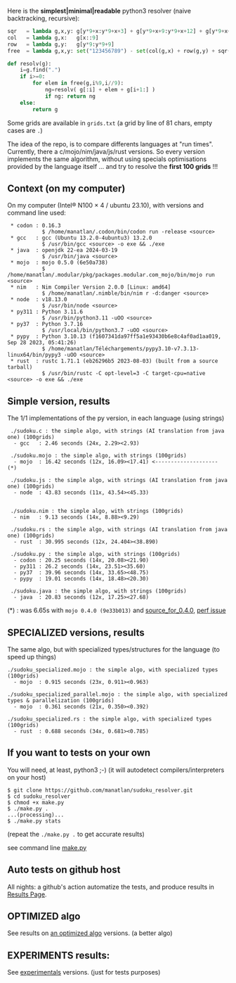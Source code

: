 Here is the **simplest|minimal|readable** python3 resolver (naive backtracking, recursive):

```python
sqr   = lambda g,x,y: g[y*9+x:y*9+x+3] + g[y*9+x+9:y*9+x+12] + g[y*9+x+18:y*9+x+21]
col   = lambda g,x:   g[x::9]
row   = lambda g,y:   g[y*9:y*9+9]
free  = lambda g,x,y: set("123456789") - set(col(g,x) + row(g,y) + sqr(g,(x//3)*3,(y//3)*3))

def resolv(g):
    i=g.find(".")
    if i>=0:
        for elem in free(g,i%9,i//9):
            ng=resolv( g[:i] + elem + g[i+1:] )
            if ng: return ng
    else:
        return g
```


Some grids are available in `grids.txt` (a grid by line of 81 chars, empty cases are `.`)

The idea of the repo, is to compare differents languages at "run times". Currently, there a c/mojo/nim/java/js/rust versions. So every version implements the same algorithm, without using specials optimisations provided by the language itself ... and try to resolve the **first 100 grids** !!!

## Context (on my computer)

On my computer (Intel® N100 × 4 / ubuntu 23.10), with versions and command line used:
```
 * codon : 0.16.3
           $ /home/manatlan/.codon/bin/codon run -release <source>
 * gcc   : gcc (Ubuntu 13.2.0-4ubuntu3) 13.2.0
           $ /usr/bin/gcc <source> -o exe && ./exe
 * java  : openjdk 22-ea 2024-03-19
           $ /usr/bin/java <source>
 * mojo  : mojo 0.5.0 (6e50a738)
           $ /home/manatlan/.modular/pkg/packages.modular.com_mojo/bin/mojo run <source>
 * nim   : Nim Compiler Version 2.0.0 [Linux: amd64]
           $ /home/manatlan/.nimble/bin/nim r -d:danger <source>
 * node  : v18.13.0
           $ /usr/bin/node <source>
 * py311 : Python 3.11.6
           $ /usr/bin/python3.11 -uOO <source>
 * py37  : Python 3.7.16
           $ /usr/local/bin/python3.7 -uOO <source>
 * pypy  : Python 3.10.13 (f1607341da97ff5a1e93430b6e8c4af0ad1aa019, Sep 28 2023, 05:41:26)
           $ /home/manatlan/Téléchargements/pypy3.10-v7.3.13-linux64/bin/pypy3 -uOO <source>
 * rust  : rustc 1.71.1 (eb26296b5 2023-08-03) (built from a source tarball)
           $ /usr/bin/rustc -C opt-level=3 -C target-cpu=native <source> -o exe && ./exe
```


## Simple version, results

The 1/1 implementations of the py version, in each language (using strings)

``` 
 ./sudoku.c : the simple algo, with strings (AI translation from java one) (100grids)
  - gcc   : 2.46 seconds (24x, 2.29><2.93)

 ./sudoku.mojo : the simple algo, with strings (100grids)
  - mojo  : 16.42 seconds (12x, 16.09><17.41) <-------------------- (*)

 ./sudoku.js : the simple algo, with strings (AI translation from java one) (100grids)
  - node  : 43.83 seconds (11x, 43.54><45.33)


 ./sudoku.nim : the simple algo, with strings (100grids)
  - nim   : 9.13 seconds (14x, 8.88><9.29)

 ./sudoku.rs : the simple algo, with strings (AI translation from java one) (100grids)
  - rust  : 30.995 seconds (12x, 24.404><38.890)

 ./sudoku.py : the simple algo, with strings (100grids)
  - codon : 20.25 seconds (14x, 20.08><21.90)
  - py311 : 26.2 seconds (14x, 23.51><35.60)
  - py37  : 39.96 seconds (14x, 33.65><48.75)
  - pypy  : 19.01 seconds (14x, 18.48><20.30)

 ./sudoku.java : the simple algo, with strings (100grids)
  - java  : 20.83 seconds (12x, 17.25><27.68)

```

(*) : was 6.65s with `mojo 0.4.0 (9e33b013)` and [source_for_0.4.0](https://github.com/manatlan/sudoku_resolver/blob/mojo_0.4.0/sudoku.mojo), [perf issue](https://github.com/modularml/mojo/issues/1216)

## SPECIALIZED versions, results

The same algo, but with specialized types/structures for the language (to speed up things)

```
./sudoku_specialized.mojo : the simple algo, with specialized types (100grids)
  - mojo  : 0.915 seconds (23x, 0.911><0.963)

./sudoku_specialized_parallel.mojo : the simple algo, with specialized types & parallelization (100grids)
  - mojo  : 0.361 seconds (21x, 0.350><0.392)

./sudoku_specialized.rs : the simple algo, with specialized types (100grids)
  - rust  : 0.688 seconds (34x, 0.681><0.785)

```

## If you want to tests on your own

You will need, at least, python3 ;-) (it will autodetect compilers/interpreters on your host)
```
$ git clone https://github.com/manatlan/sudoku_resolver.git
$ cd sudoku_resolver
$ chmod +x make.py
$ ./make.py .
...(processing)...
$ ./make.py stats
```
(repeat the `./make.py .` to get accurate results)

see command line [make.py](make.md)

## Auto tests on github host

All nights: a github's action automatize the tests, and produce results in [Results Page](RESULTS.md).

## OPTIMIZED algo

See results on [an optimized algo](optimized) versions. (a better algo)

## EXPERIMENTS results:

See [experimentals](experiments) versions. (just for tests purposes)

